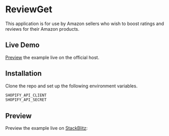 # ReviewGet

This application is for use by Amazon sellers who wish to boost ratings and reviews for their Amazon products.

## Live Demo

[Preview](https://reviewget.vercel.app) the example live on the official host.

## Installation

Clone the repo and set up the following environment variables.
```bash
SHOPIFY_API_CLIENT
SHOPIFY_API_SECRET
```

## Preview

Preview the example live on [StackBlitz](http://stackblitz.com/):
